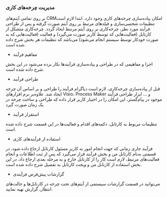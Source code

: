 
### مدیریت چرخه‌های کاری  


بر روی تمامی آیتم‌های  CRMامکان پیاده‌سازی چرخه‌های کاری وجود دارد. ابتدا لازم است تنظیمات شخصی‌سازی و فیلدهای مرتبط بر روی آیتم صورت گرفته و پس از طراحی فرآیند مورد  نظر، چرخه‌کاری بر روی آیتم مرتبط ایجاد گردد. چرخه‌کاری متشکل از کارتابل (فعالیت‌هایی که توسط کاربر صورت می‌گیرد) و فعالیت (فعالیت‌هایی که به صورت خودکار توسط سیستم انجام می‌شود) می‌باشد که تنظیمات هر بخش شرح داده شده است.


-  مفاهیم فرآیند

اجزا و مفاهیمی که در طراحی و پیاده‌سازی فرآیندها بکار برده می‌شود در این بخش شرح داده شده است.


-  	طراحی فرآیند

قبل از پیاده‌سازی چرخه‌کاری، لازم است دیاگرام فرآیند را طراحی و بر اساس آن چرخه ایجاد شد. علاوه‌بر نرم افزارهای Visio، Process Maker و ... ابزار طراحی فرآیند موجود در پیام‌گستر، این امکان را در اختیار کاربر قرار داده که طراحی و ساخت چرخه در یک زمان صورت گیرد.


-  	استقرار فرآیند

تنظیمات مربوط به کارتابل، دکمه‌های اقدام و فعالیت‌ها در این قسمت شرح داده شده است.


-  	استفاده از فرآیندهای کاری

فرآیند جاری زمانی که جهت انجام امور به کاربر مسئول کارتابل ارجاع داده شود، در قسمتی به‌نام کارتابل من و بخش فرآیند قرار می‌گیرد که پس از ثبت اطلاعات و انجام فعالیت‌های مرتبط، لازم است کار را از کارتابل خارج و به مرحله بعدی ارجاع داد. در این بخش استفاده از کارتابل من و ویجت کارتابل به تفصیل شرح داده شده است.


-  	گزارشات پیش‌فرض فرآیندی

می‌توانید در قسمت گزارشات سیستمی از آیتم‌های تحت چرخه در کارتابل‌ها و حالت‌های انتظار، گزارش تهیه نمایید.
